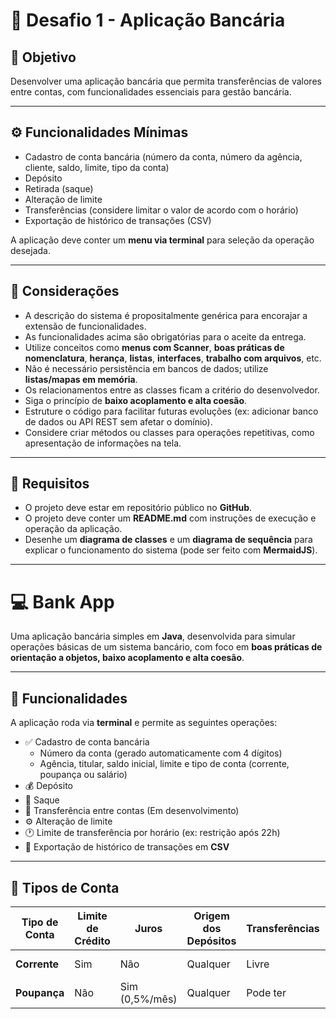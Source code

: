 # 🏦 Desafio 1 - Aplicação Bancária

## 🎯 Objetivo
Desenvolver uma aplicação bancária que permita transferências de valores entre contas, com funcionalidades essenciais para gestão bancária.

---

## ⚙️ Funcionalidades Mínimas
- Cadastro de conta bancária (número da conta, número da agência, cliente, saldo, limite, tipo da conta)
- Depósito
- Retirada (saque)
- Alteração de limite
- Transferências (considere limitar o valor de acordo com o horário)
- Exportação de histórico de transações (CSV)

A aplicação deve conter um **menu via terminal** para seleção da operação desejada.

---

## 🧩 Considerações
- A descrição do sistema é propositalmente genérica para encorajar a extensão de funcionalidades.  
- As funcionalidades acima são obrigatórias para o aceite da entrega.  
- Utilize conceitos como **menus com Scanner**, **boas práticas de nomenclatura**, **herança**, **listas**, **interfaces**, **trabalho com arquivos**, etc.  
- Não é necessário persistência em bancos de dados; utilize **listas/mapas em memória**.  
- Os relacionamentos entre as classes ficam a critério do desenvolvedor.  
- Siga o princípio de **baixo acoplamento e alta coesão**.  
- Estruture o código para facilitar futuras evoluções (ex: adicionar banco de dados ou API REST sem afetar o domínio).  
- Considere criar métodos ou classes para operações repetitivas, como apresentação de informações na tela.  

---

## 🧾 Requisitos
- O projeto deve estar em repositório público no **GitHub**.  
- O projeto deve conter um **README.md** com instruções de execução e operação da aplicação.  
- Desenhe um **diagrama de classes** e um **diagrama de sequência** para explicar o funcionamento do sistema (pode ser feito com **MermaidJS**).  

---

# 💻 Bank App

Uma aplicação bancária simples em **Java**, desenvolvida para simular operações básicas de um sistema bancário, com foco em **boas práticas de orientação a objetos, baixo acoplamento e alta coesão**.

---

## 🚀 Funcionalidades

A aplicação roda via **terminal** e permite as seguintes operações:

- ✅ Cadastro de conta bancária  
  - Número da conta (gerado automaticamente com 4 dígitos)  
  - Agência, titular, saldo inicial, limite e tipo de conta (corrente, poupança ou salário)
- 💰 Depósito
- 💸 Saque
- 🔄 Transferência entre contas (Em desenvolvimento)
- ⚙️ Alteração de limite
- 🕐 Limite de transferência por horário (ex: restrição após 22h)
- 📁 Exportação de histórico de transações em **CSV**

---

## 🧩 Tipos de Conta

| Tipo de Conta | Limite de Crédito | Juros | Origem dos Depósitos | Transferências | Tarifa |
|----------------|------------------|--------|----------------------|----------------|---------|
| **Corrente** | Sim | Não | Qualquer | Livre | Pode ter |
| **Poupança** | Não | Sim (0,5%/mês) | Qualquer | Pode ter | Não |

